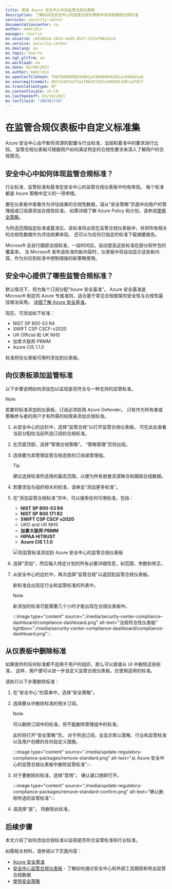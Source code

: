 ```yaml
---
title: 使用 Azure 安全中心中的监管合规仪表板
description: 了解如何在安全中心的监管合规仪表板中添加和删除法规标准
services: security-center
documentationcenter: na
author: memildin
manager: rkarlin
ms.assetid: c42d02e4-201d-4a95-8527-253af903a5c6
ms.service: security-center
ms.devlang: na
ms.topic: how-to
ms.tgt_pltfrm: na
ms.workload: na
ms.date: 02/04/2021
ms.author: memildin
ms.openlocfilehash: 768f686889663d9b1af4b88d84b361ac9460a5a0
ms.sourcegitcommit: 867cb1b7a1f3a1f0b427282c648d411d0ca4f81f
ms.translationtype: HT
ms.contentlocale: zh-CN
ms.lasthandoff: 03/19/2021
ms.locfileid: "100381726"
---
```

# <a name="customize-the-set-of-standards-in-your-regulatory-compliance-dashboard"></a>在监管合规仪表板中自定义标准集

Azure 安全中心会不断将资源的配置与行业标准、法规和基准中的要求进行比较。 监管合规仪表板可根据用户如何满足特定的合规性要求来深入了解用户的合规情况。


## <a name="how-are-regulatory-compliance-standards-represented-in-security-center"></a>安全中心中如何体现监管合规标准？

行业标准、监管标准和基准在安全中心的监管合规仪表板中均有体现。 每个标准都是 Azure 策略中定义的一项举措。

要在仪表板中查看作为评估结果的合规性数据，请从“安全策略”页面中向用户的管理组或订阅源添加合规性标准。 如需详细了解 Azure Policy 和计划，请参阅[使用全策略](tutorial-security-policy.md)。

为所选范围指定标准或基准后，该标准将出现在监管合规仪表板中，并将所有相关的合规性数据作为评估结果体现。 还可以为任何已指定的标准下载摘要报告。

Microsoft 会自行跟踪法规标准，一段时间后，自动提高这些标准在部分软件包的覆盖率。 当 Microsoft 发布该标准的新内容时，仪表板中将自动显示这些新内容，作为对应到标准中控制措施的新策略使用。


## <a name="what-regulatory-compliance-standards-are-available-in-security-center"></a>安全中心提供了哪些监管合规标准？

默认情况下，将为每个订阅分配“Azure 安全基准”。 Azure 安全基准是 Microsoft 制定的 Azure 专属准则，适合基于常见合规框架的安全性与合规性最佳做法采用。 [详细了解 Azure 安全基准](../security/benchmarks/introduction.md)。

现在，可添加如下标准：

- NIST SP 800-53 R4
- SWIFT CSP CSCF-v2020
- UK Official 和 UK NHS
- 加拿大联邦 PBMM
- Azure CIS 1.1.0

标准将在仪表板可用时添加到仪表板。


## <a name="add-a-regulatory-standard-to-your-dashboard"></a>向仪表板添加监管标准

以下步骤说明如何添加包以监视是否符合与一种支持的监管标准。

> [!NOTE]
> 若要将标准添加到仪表板，订阅必须启用 Azure Defender。 只有作为所有者或策略参与者的用户才有所需的权限来添加合规标准。 

1. 从安全中心的边栏中，选择“监管合规”以打开监管合规仪表板。 可在此处查看当前分配给当前所选订阅的合规标准。   

1. 在页面顶部，选择“管理合规策略”。 “策略管理”页将出现。

1. 选择要为其管理监管合规态势的订阅或管理组。 

    > [!TIP]
    > 建议选择标准所适用的最高范围，以便为所有嵌套资源聚合和跟踪合规数据。 

1. 若要添加与组织相关的标准，请单击“添加更多标准”。 

1. 在“添加监管合规标准”页中，可以搜索任何可用标准，包括：

    - **NIST SP 800-53 R4**
    - **NIST SP 800 171 R2**
    - **SWIFT CSP CSCF v2020**
    - UKO and UK NHS
    - **加拿大联邦 PBMM**
    - **HIPAA HITRUST**
    - **Azure CIS 1.1.0**
    
    ![将监管标准添加到 Azure 安全中心的监管合规仪表板](./media/update-regulatory-compliance-packages/dynamic-regulatory-compliance-additional-standards.png)

1. 选择“添加”，然后输入特定计划的所有必要详细信息，如范围、参数和修正。

1. 从安全中心的边栏中，再次选择“监管合规”以返回到监管合规仪表板。

    新标准会出现在行业和监管标准的列表中。 

    > [!NOTE]
    > 新添加的标准可能需要几个小时才能出现在合规仪表板中。

    :::image type="content" source="./media/security-center-compliance-dashboard/compliance-dashboard.png" alt-text="法规符合性仪表板" lightbox="./media/security-center-compliance-dashboard/compliance-dashboard.png":::

## <a name="remove-a-standard-from-your-dashboard"></a>从仪表板中删除标准

如果提供的任何标准都不适用于用户的组织，那么可以直接从 UI 中删除这些标准。 这样，用户便可以进一步自定义监管合规仪表板，仅使用适用的标准。

请执行以下步骤删除标准：

1. 在“安全中心”的菜单中，选择“安全策略”。

1. 选择要从中删除标准的相关订阅。

    > [!NOTE]
    > 可以删除订阅中的标准，但不能删除管理组中的标准。 

    此时将打开“安全策略”页。 对于所选订阅，会显示默认策略、行业和监管标准以及用户创建的任何自定义措施。

    :::image type="content" source="./media/update-regulatory-compliance-packages/remove-standard.png" alt-text="从 Azure 安全中心的监管合规仪表板中删除监管标准":::

1. 对于要删除的标准，选择“禁用”。 确认窗口随即打开。

    :::image type="content" source="./media/update-regulatory-compliance-packages/remove-standard-confirm.png" alt-text="确认删除所选的监管标准":::

1. 请选择“是”。 将删除此标准。 


## <a name="next-steps"></a>后续步骤

本文介绍了如何添加合规标准以监视是否符合监管标准和行业标准。

如需相关材料，请参阅以下页面内容：

- [Azure 安全基准](../security/benchmarks/introduction.md)
- [安全中心监管合规仪表板](security-center-compliance-dashboard.md) - 了解如何通过安全中心和外部工具跟踪和导出监管合规数据
- [使用安全策略](tutorial-security-policy.md)